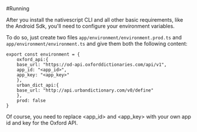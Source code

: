 #Running

After you install the nativescript CLI and all other basic requirements, like the Android Sdk, you'll need to configure your environment variables.

To do so, just create two files `app/environment/environment.prod.ts` and `app/environment/environment.ts` and give them both the following content:

	export const environment = {
	    oxford_api:{
		base_url: "https://od-api.oxforddictionaries.com/api/v1",
		app_id: "<app_id>",
		app_key: "<app_key>"
	    },
	    urban_dict_api:{
		base_url: "http://api.urbandictionary.com/v0/define"
	    },
	    prod: false
	}

Of course, you need to replace <app_id> and <app_key> with your own app id and key for the Oxford API.
